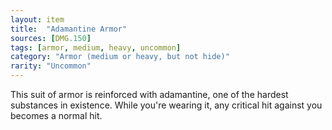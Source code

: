 ```yaml
---
layout: item
title:  "Adamantine Armor"
sources: [DMG.150]
tags: [armor, medium, heavy, uncommon]
category: "Armor (medium or heavy, but not hide)"
rarity: "Uncommon"
---
```


This suit of armor is reinforced with adamantine, one of the hardest substances in existence. While you're wearing it, any critical hit against you becomes a normal hit.